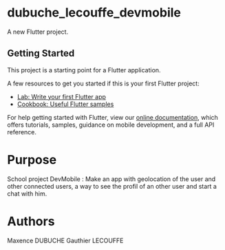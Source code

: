 # dubuche_lecouffe_devmobile

A new Flutter project.

## Getting Started

This project is a starting point for a Flutter application.

A few resources to get you started if this is your first Flutter project:

- [Lab: Write your first Flutter app](https://flutter.dev/docs/get-started/codelab)
- [Cookbook: Useful Flutter samples](https://flutter.dev/docs/cookbook)

For help getting started with Flutter, view our
[online documentation](https://flutter.dev/docs), which offers tutorials,
samples, guidance on mobile development, and a full API reference.

# Purpose

School project DevMobile : Make an app with geolocation of the user and other connected users, a way to see the profil of an other user and start a chat with him.

# Authors

Maxence DUBUCHE
Gauthier LECOUFFE
